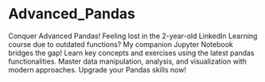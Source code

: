 # Advanced_Pandas
Conquer Advanced Pandas! Feeling lost in the 2-year-old LinkedIn Learning course due to outdated functions? My companion Jupyter Notebook bridges the gap! Learn key concepts and exercises using the latest pandas functionalities. Master data manipulation, analysis, and visualization with modern approaches. Upgrade your Pandas skills now! 
